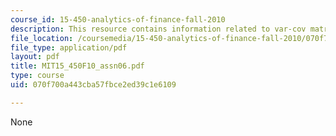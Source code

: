 ```yaml
---
course_id: 15-450-analytics-of-finance-fall-2010
description: This resource contains information related to var-cov matrix.
file_location: /coursemedia/15-450-analytics-of-finance-fall-2010/070f700a443cba57fbce2ed39c1e6109_MIT15_450F10_assn06.pdf
file_type: application/pdf
layout: pdf
title: MIT15_450F10_assn06.pdf
type: course
uid: 070f700a443cba57fbce2ed39c1e6109

---
```

None